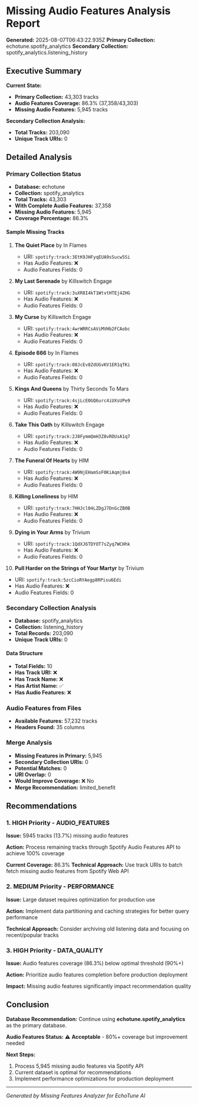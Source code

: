 # Missing Audio Features Analysis Report

**Generated:** 2025-08-07T06:43:22.935Z
**Primary Collection:** echotune.spotify_analytics
**Secondary Collection:** spotify_analytics.listening_history

## Executive Summary

**Current State:**
- **Primary Collection:** 43,303 tracks
- **Audio Features Coverage:** 86.3% (37,358/43,303)
- **Missing Audio Features:** 5,945 tracks

**Secondary Collection Analysis:**
- **Total Tracks:** 203,090
- **Unique Track URIs:** 0

## Detailed Analysis

### Primary Collection Status
- **Database:** echotune
- **Collection:** spotify_analytics
- **Total Tracks:** 43,303
- **With Complete Audio Features:** 37,358
- **Missing Audio Features:** 5,945
- **Coverage Percentage:** 86.3%

#### Sample Missing Tracks

1. **The Quiet Place** by In Flames
   - URI: `spotify:track:3EtK9JHFyqEUA9sSucw5Si`
   - Has Audio Features: ❌
   - Audio Features Fields: 0

2. **My Last Serenade** by Killswitch Engage
   - URI: `spotify:track:3uXR8I4kT1WtvtHTEj4ZHG`
   - Has Audio Features: ❌
   - Audio Features Fields: 0

3. **My Curse** by Killswitch Engage
   - URI: `spotify:track:4wrWRRCsAViMVHb2FCAobc`
   - Has Audio Features: ❌
   - Audio Features Fields: 0

4. **Episode 666** by In Flames
   - URI: `spotify:track:08JcEv8ZdUGvKV1ER1qTKi`
   - Has Audio Features: ❌
   - Audio Features Fields: 0

5. **Kings And Queens** by Thirty Seconds To Mars
   - URI: `spotify:track:4sjLcE0GQ6urc4iUXsUPe9`
   - Has Audio Features: ❌
   - Audio Features Fields: 0

6. **Take This Oath** by Killswitch Engage
   - URI: `spotify:track:2J8FymmQmH3Z8vROUsA1q7`
   - Has Audio Features: ❌
   - Audio Features Fields: 0

7. **The Funeral Of Hearts** by HIM
   - URI: `spotify:track:4W9NjEHamSsF0KiAqmj8x4`
   - Has Audio Features: ❌
   - Audio Features Fields: 0

8. **Killing Loneliness** by HIM
   - URI: `spotify:track:7HHJcl04LZDgJ7DnGcZB0B`
   - Has Audio Features: ❌
   - Audio Features Fields: 0

9. **Dying in Your Arms** by Trivium
   - URI: `spotify:track:1QdXJ6TDYOT7sZyq7WCHhk`
   - Has Audio Features: ❌
   - Audio Features Fields: 0

10. **Pull Harder on the Strings of Your Martyr** by Trivium
   - URI: `spotify:track:5zcCioRYAegp8RPisu6Edi`
   - Has Audio Features: ❌
   - Audio Features Fields: 0


### Secondary Collection Analysis
- **Database:** spotify_analytics
- **Collection:** listening_history
- **Total Records:** 203,090
- **Unique Track URIs:** 0

#### Data Structure
- **Total Fields:** 10
- **Has Track URI:** ❌
- **Has Track Name:** ❌
- **Has Artist Name:** ✅
- **Has Audio Features:** ❌

### Audio Features from Files
- **Available Features:** 57,232 tracks
- **Headers Found:** 35 columns

### Merge Analysis

- **Missing Features in Primary:** 5,945
- **Secondary Collection URIs:** 0
- **Potential Matches:** 0
- **URI Overlap:** 0
- **Would Improve Coverage:** ❌ No
- **Merge Recommendation:** limited_benefit


## Recommendations


### 1. HIGH Priority - AUDIO_FEATURES

**Issue:** 5945 tracks (13.7%) missing audio features

**Action:** Process remaining tracks through Spotify Audio Features API to achieve 100% coverage

**Current Coverage:** 86.3%
**Technical Approach:** Use track URIs to batch fetch missing audio features from Spotify Web API





### 2. MEDIUM Priority - PERFORMANCE

**Issue:** Large dataset requires optimization for production use

**Action:** Implement data partitioning and caching strategies for better query performance


**Technical Approach:** Consider archiving old listening data and focusing on recent/popular tracks





### 3. HIGH Priority - DATA_QUALITY

**Issue:** Audio features coverage (86.3%) below optimal threshold (90%+)

**Action:** Prioritize audio features completion before production deployment




**Impact:** Missing audio features significantly impact recommendation quality



## Conclusion

**Database Recommendation:** Continue using **echotune.spotify_analytics** as the primary database.

**Audio Features Status:** ⚠️ **Acceptable** - 80%+ coverage but improvement needed

**Next Steps:**
1. Process 5,945 missing audio features via Spotify API
2. Current dataset is optimal for recommendations
3. Implement performance optimizations for production deployment

---
*Generated by Missing Features Analyzer for EchoTune AI*
